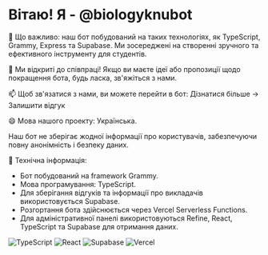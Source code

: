 # Вітаю! Я - @biologyknubot

🌱 Що важливо: наш бот побудований на таких технологіях, як TypeScript, Grammy, Express та Supabase. Ми зосереджені на створенні зручного та ефективного інструменту для студентів.

💞️ Ми відкриті до співпраці! Якщо ви маєте ідеї або пропозиції щодо покращення бота, будь ласка, зв'яжіться з нами.

📫 Щоб зв'язатися з нами, ви можете перейти в бот: Дізнатися більше -> Залишити відгук

😄 Мова нашого проекту: Українська.

Наш бот не зберігає жодної інформації про користувачів, забезпечуючи повну анонімність і безпеку даних.

🔧 Технічна інформація:
- Бот побудований на framework Grammy.
- Мова програмування: TypeScript.
- Для зберігання відгуків та інформації про викладачів використовується Supabase.
- Розгортання бота здійснюється через Vercel Serverless Functions.
- Для адміністративної панелі використовуються Refine, React, TypeScript та Supabase для отримання даних.


![TypeScript](https://img.shields.io/badge/typescript-%23007ACC.svg?style=for-the-badge&logo=typescript&logoColor=white)
![React](https://img.shields.io/badge/react-%2320232a.svg?style=for-the-badge&logo=react&logoColor=%2361DAFB)
![Supabase](https://img.shields.io/badge/Supabase-3ECF8E?style=for-the-badge&logo=supabase&logoColor=white)
![Vercel](https://img.shields.io/badge/vercel-%23000000.svg?style=for-the-badge&logo=vercel&logoColor=white)
